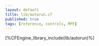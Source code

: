 ```yaml
---
layout: default
title: lib/autorun.cf
published: true
tags: [reference, controls, MPF]
---
```


[%CFEngine_library_include(lib/autorun)%]
